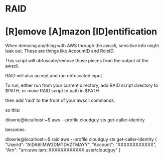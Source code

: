 # RAID
[R]emove [A]mazon [ID]entification
==================================

When demoing anything with AWS through the awscli, sensitive info might leak out.
These are things like AccountID and RoleID.

This script will obfuscate/remove those pieces from the output of the awscli.

RAID will also accept and run obfuscated input.

To run, either run from your current directory, add RAID script directory to $PATH, or move RAID script to path in $PATH

then add 'raid' to the front of your awscli commands.

so this:

  dlowrie@localhost:~$ aws --profile cloudguy sts get-caller-identity

becomes:

  dlowrie@localhost:~$ raid aws --profile cloudguy sts get-caller-identity
  {
    "UserId": "AIDA6IIMW2DMTDVZTMAYY",
    "Account": "XXXXXXXXXXXX",
    "Arn": "arn:aws:iam::XXXXXXXXXXXX:user/cloudguy"
  }

